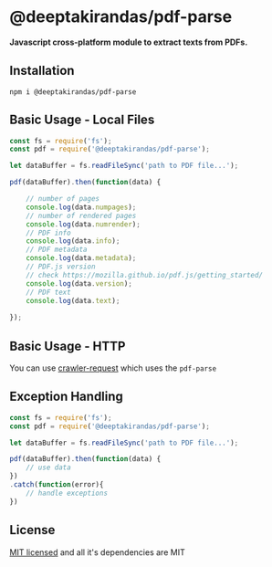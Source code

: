 # @deeptakirandas/pdf-parse

**Javascript cross-platform module to extract texts from PDFs.**

## Installation
`npm i @deeptakirandas/pdf-parse`
 
## Basic Usage - Local Files

```js
const fs = require('fs');
const pdf = require('@deeptakirandas/pdf-parse');

let dataBuffer = fs.readFileSync('path to PDF file...');

pdf(dataBuffer).then(function(data) {

	// number of pages
	console.log(data.numpages);
	// number of rendered pages
	console.log(data.numrender);
	// PDF info
	console.log(data.info);
	// PDF metadata
	console.log(data.metadata); 
	// PDF.js version
	// check https://mozilla.github.io/pdf.js/getting_started/
	console.log(data.version);
	// PDF text
	console.log(data.text); 
        
});
```

## Basic Usage - HTTP
You can use [crawler-request](https://www.npmjs.com/package/crawler-request) which uses the `pdf-parse`

## Exception Handling

```js
const fs = require('fs');
const pdf = require('@deeptakirandas/pdf-parse');

let dataBuffer = fs.readFileSync('path to PDF file...');

pdf(dataBuffer).then(function(data) {
	// use data
})
.catch(function(error){
	// handle exceptions
})
```


## License
[MIT licensed](https://github.com/Deepta-Das/pdf-parser/blob/main/LICENSE) and all it's dependencies are MIT 
